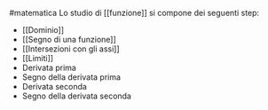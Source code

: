 #matematica 
Lo studio di [[funzione]] si compone dei seguenti step:
- [[Dominio]]
- [[Segno di una funzione]]
- [[Intersezioni con gli assi]]
- [[Limiti]]
- Derivata prima
- Segno della derivata prima
- Derivata seconda
- Segno della derivata seconda
